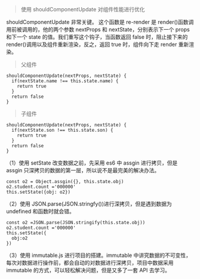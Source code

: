 > 使用 shouldComponentUpdate 对组件性能进行优化

shouldComponentUpdate 非常关键。
这个函数是 re-render 是 render()函数调用前被调用的，他的两个参数 nextProps 和 nextState，分别表示下一个 props 和下一个 state 的值。我们重写这个钩子，当函数返回 false 时，阻止接下来的 render()调用以及组件重新渲染，反之，返回 true 时，组件向下走 render 重新渲染。

> 父组件

```
shouldComponentUpdate(nextProps, nextState) {
  if(nextState.name !== this.state.name) {
    return true
  }
  return false
}
```

> 子组件

```
shouldComponentUpdate(nextProps, nextState) {
  if(nextState.son !== this.state.son) {
    return true
  }
  return false
}

```

（1）使用 setState 改变数据之前，先采用 es6 中 assgin 进行拷贝，但是 assgin 只深拷贝的数据的第一层，所以说不是最完美的解决办法。

```
const o2 = Object.assgin({}, this.state.obj)
o2.student.count ='000000'
this.setState({obj: o2})
```

（2）使用 JSON.parse(JSON.stringfy())进行深拷贝，但是遇到数据为 undefined 和函数时就会错。

```
const o2 =JSON.parse(JSON.stringify(this.state.obj))
o2.student.count ='000000'
this.setState({
  obj:o2
})
```

（3）使用 immutable.js 进行项目的搭建。immutable 中讲究数据的不可变性，每次对数据进行操作前，都会自动的对数据进行深拷贝，项目中数据采用 immutable 的方式，可以轻松解决问题，但是又多了一套 API 去学习。
